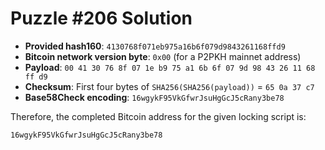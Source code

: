 # Puzzle #206 Solution

- **Provided hash160**: `4130768f071eb975a16b6f079d9843261168ffd9`
- **Bitcoin network version byte**: `0x00` (for a P2PKH mainnet address)
- **Payload**: `00 41 30 76 8f 07 1e b9 75 a1 6b 6f 07 9d 98 43 26 11 68 ff d9`
- **Checksum**: First four bytes of `SHA256(SHA256(payload))` = `65 0a 37 c7`
- **Base58Check encoding**: `16wgykF95VkGfwrJsuHgGcJ5cRany3be78`

Therefore, the completed Bitcoin address for the given locking script is:

```
16wgykF95VkGfwrJsuHgGcJ5cRany3be78
```

